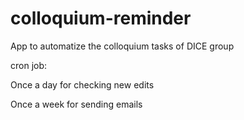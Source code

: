# colloquium-reminder
App to automatize the colloquium tasks of DICE group

cron job:

Once a day for checking new edits

Once a week for sending emails
